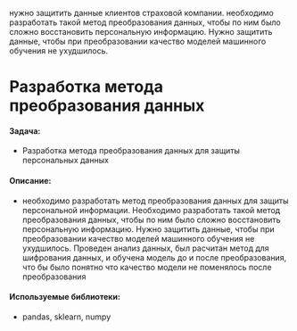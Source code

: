 нужно защитить данные клиентов страховой компании. необходимо разработать такой метод преобразования данных, чтобы по ним было сложно восстановить персональную информацию.
Нужно защитить данные, чтобы при преобразовании качество моделей машинного обучения не ухудшилось.  

# Разработка метода преобразования данных

#### Задача:
- Разработка метода преобразования данных для защиты персональных данных

#### Описание:
- необходимо разработать метод преобразования данных для защиты персональной информации. Необходимо разработать такой метод преобразования данных, чтобы по ним было сложно восстановить персональную информацию. Нужно защитить данные, чтобы при преобразовании качество моделей машинного обучения не ухудшилось. Проведен анализ данных, был расчитан метод для шифрования данных, и обучена модель до и после преобразования, что бы было понятно что качество модели не поменялось после преобразования 

#### Используемые библиотеки:
- pandas, sklearn, numpy
